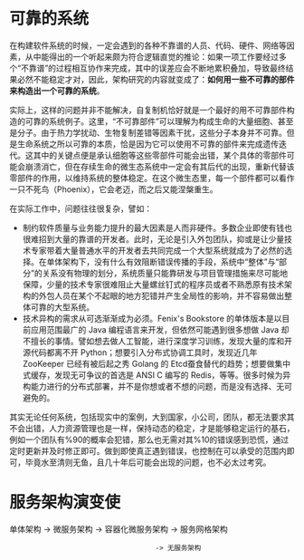 # 可靠的系统

在构建软件系统的时候，一定会遇到的各种不靠谱的人员、代码、硬件、网络等因素，从中能得出的一个听起来颇为符合逻辑直觉的推论：如果一项工作要经过多个“不靠谱”的过程相互协作来完成，其中的误差应会不断地累积叠加，导致最终结果必然不能稳定才对，因此，架构研究的内容就变成了：**如何用一些不可靠的部件来构造出一个可靠的系统**。

实际上，这样的问题并非不能解决，自复制机恰好就是一个最好的用不可靠部件构造的可靠的系统例子。这里，“不可靠部件”可以理解为构成生命的大量细胞、甚至是分子。由于热力学扰动、生物复制差错等因素干扰，这些分子本身并不可靠。但是生命系统之所以可靠的本质，恰是因为它可以使用不可靠的部件来完成遗传迭代。这其中的关键点便是承认细胞等这些零部件可能会出错，某个具体的零部件可能会崩溃消亡，但在存续生命的微生态系统中一定会有其后代的出现，重新代替该零部件的作用，以维持系统的整体稳定。在这个微生态里，每一个部件都可以看作一只不死鸟（Phoenix），它会老迈，而之后又能涅槃重生。

在实际工作中，问题往往很复杂，譬如：

- 制约软件质量与业务能力提升的最大因素是人而非硬件。多数企业即使有钱也很难招到大量的靠谱的开发者。此时，无论是引入外包团队，抑或是让少量技术专家带着大量普通水平的开发者去共同完成一个大型系统就成为了必然的选择。在单体架构下，没有什么有效阻断错误传播的手段，系统中“整体”与“部分”的关系没有物理的划分，系统质量只能靠研发与项目管理措施来尽可能地保障，少量的技术专家很难阻止大量螺丝钉式的程序员或者不熟悉原有技术架构的外包人员在某个不起眼的地方犯错并产生全局性的影响，并不容易做出整体可靠的大型系统。
- 技术异构的需求从可选渐渐成为必须。Fenix's Bookstore 的单体版本是以目前应用范围最广的 Java 编程语言来开发，但依然可能遇到很多想做 Java 却不擅长的事情。譬如想去做人工智能，进行深度学习训练，发现大量的库和开源代码都离不开 Python；想要引入分布式协调工具时，发现近几年 ZooKeeper 已经有被后起之秀 Golang 的 Etcd蚕食替代的趋势；想要做集中式缓存，发现无可争议的首选是 ANSI C 编写的 Redis，等等。很多时候为异构能力进行的分布式部署，并不是你想或者不想的问题，而是没有选择、无可避免的。

其实无论任何系统，包括现实中的案例，大到国家，小公司，团队，都无法要求其不会出错，人力资源管理也是一样，保持动态的稳定，才是能够稳定运行的基石，例如一个团队有%90的概率会犯错，那么也无需对其%10的错误感到恐慌，通过定时更新并及时修正即可。做到即使真正遇到错误，也控制在可以承受的范围内即可，毕竟水至清则无鱼，且几十年后可能会出现的问题，也不必太过考究。

# 服务架构演变使

单体架构 -> 微服务架构 -> 容器化微服务架构 -> 服务网格架构

                                        -> 无服务架构